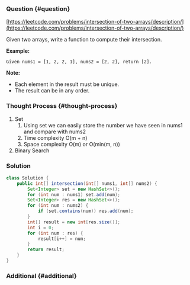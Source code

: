 ### Question {#question}

[https://leetcode.com/problems/intersection-of-two-arrays/description/](https://leetcode.com/problems/intersection-of-two-arrays/description/)

Given two arrays, write a function to compute their intersection.

**Example:**

```
Given nums1 = [1, 2, 2, 1], nums2 = [2, 2], return [2].
```

**Note:**

* Each element in the result must be unique.
* The result can be in any order.

### Thought Process {#thought-process}

1. Set
   1. Using set we can easily store the number we have seen in nums1 and compare with nums2
   2. Time complexity O\(m + n\)
   3. Space complexity O\(m\) or O\(min\(m, n\)\)
2. Binary Search

### Solution

```java
class Solution {
    public int[] intersection(int[] nums1, int[] nums2) {
        Set<Integer> set = new HashSet<>();
        for (int num : nums1) set.add(num);
        Set<Integer> res = new HashSet<>();
        for (int num : nums2) {
            if (set.contains(num)) res.add(num);
        }
        int[] result = new int[res.size()];
        int i = 0;
        for (int num : res) {
            result[i++] = num;
        }
        return result;
    }
}
```

### Additional {#additional}



